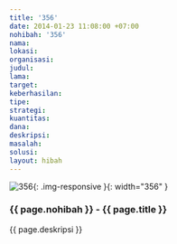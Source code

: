 ```yaml
---
title: '356'
date: 2014-01-23 11:08:00 +07:00
nohibah: '356'
nama: 
lokasi: 
organisasi: 
judul: 
lama: 
target: 
keberhasilan: 
tipe: 
strategi: 
kuantitas: 
dana: 
deskripsi: 
masalah: 
solusi: 
layout: hibah
---
```


![356](/static/img/hibahcms/356.png){: .img-responsive }{: width="356" }

### {{ page.nohibah }} - {{ page.title }}

{{ page.deskripsi }}
